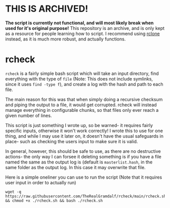 # THIS IS ARCHIVED!
**The script is currently not functional, and will most likely break when used for it's original purpose!**
This repository is an archive, and is only kept as a resource for people learning how to script. I recommend using [rclone](https://rclone.org/) instead, as it is much more robust, and actually functions. 



# rcheck

`rcheck` is a fairly simple bash script which will take an input directory, find everything with the type of `file` (Note: This does not include symlinks, since it uses `find -type f`), and create a log with the hash and path to each file.

The main reason for this was that when simply doing a recursive checksum and piping the output to a file, it would get corrupted. rcheck will instead manage everything in configurable chunks, so that files only ever reach a given number of lines.

This script is just something I wrote up, so be warned- it requires fairly specific inputs, otherwise it won't work correctly! I wrote this to use for one thing, and while I may use it later on, it doesn't have the usual safeguards in place- such as checking the users input to make sure it is valid. 

In general, however, this should be safe to use, as there are no destructive actions- the only way I can forsee it deleting something is if you have a file named the same as the output log is (default is `masterlist.hash`, in the same folder as the output log. In this case it may overwrite that file.

Here is a simple oneliner you can use to run the script (Note that it requires user input in order to actually run)
```
wget -q https://raw.githubusercontent.com/TheRealGramdalf/rcheck/main/rcheck.sh && chmod +x ./rcheck.sh && bash ./rcheck.sh
```
